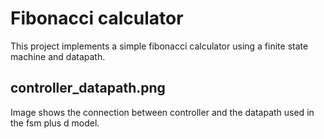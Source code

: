 # Fibonacci calculator
This project implements a simple fibonacci calculator using a finite state machine and datapath.

## controller_datapath.png
Image shows the connection between controller and the datapath used in the fsm plus d model.
